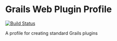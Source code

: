# Grails Web Plugin Profile

[![Build Status](https://travis-ci.org/grails-profiles/web-plugin.svg?branch=master)](https://travis-ci.org/grails-profiles/web-plugin)

A profile for creating standard Grails plugins
